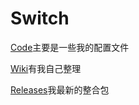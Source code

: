 # Switch

[Code](https://github.com/Zi-BOOM/Switch)主要是一些我的配置文件

[Wiki](https://github.com/Zi-BOOM/Switch/wiki)有我自己整理

[Releases](https://github.com/Zi-BOOM/Switch/releases)我最新的整合包